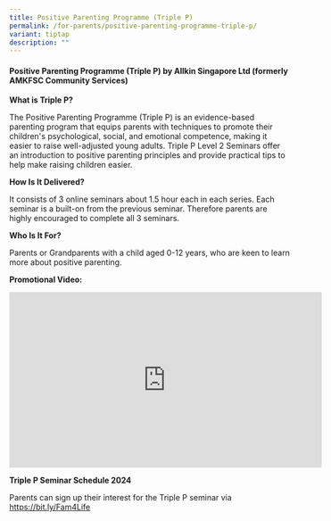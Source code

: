 ```yaml
---
title: Positive Parenting Programme (Triple P)
permalink: /for-parents/positive-parenting-programme-triple-p/
variant: tiptap
description: ""
---
```

<h4><strong>Positive Parenting Programme (Triple P) </strong>by&nbsp;Allkin Singapore Ltd (formerly AMKFSC Community Services)</h4>
<p><strong>What is Triple P?</strong>
</p>
<p>The Positive Parenting Programme (Triple P) is an evidence-based parenting
program that equips parents with techniques to promote their children's
psychological, social, and emotional competence, making it easier to raise
well-adjusted young adults. Triple P Level 2 Seminars offer an introduction
to positive parenting principles and provide practical tips to help make
raising children easier.</p>
<p><strong>How Is It Delivered?</strong>
</p>
<p>It consists of 3 online seminars about 1.5 hour each in each series. Each
seminar is a built-on from the previous seminar. Therefore parents are
highly encouraged to complete all 3 seminars.</p>
<p><strong>Who Is It For?</strong>
</p>
<p>Parents or Grandparents with a child aged 0-12 years, who are keen to
learn more about positive parenting.</p>
<p><strong>Promotional Video:</strong>
</p>
<div class="iframe-wrapper">
<iframe height="315" width="560" allowfullscreen="true" frameborder="0" src="https://www.youtube.com/embed/WS1eZhVkRHc?si=q6ZetcUniGff3w2r"></iframe>
</div>
<p><strong>Triple P Seminar Schedule 2024</strong>
</p>
<p></p>
<p>Parents can sign up their interest for the Triple P seminar via <a href="https://bit.ly/Fam4Life" rel="noopener noreferrer nofollow" target="_blank">https://bit.ly/Fam4Life </a>
</p>
<p></p>